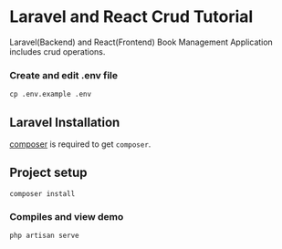 # Laravel and React Crud Tutorial

 Laravel(Backend) and React(Frontend) Book Management Application includes crud operations.

### Create and edit .env file
```
cp .env.example .env
```

## Laravel Installation
[composer](https://getcomposer.org/) is required to get ``composer``.


## Project setup
```
composer install
```

### Compiles and view demo
```
php artisan serve
```
